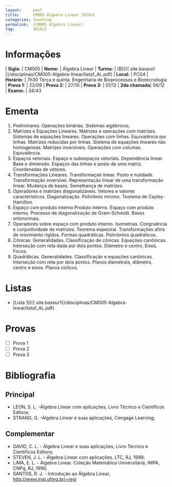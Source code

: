 ```yaml
---
layout:     post
title:      CM005 Álgebra Linear 2016s2
categories: teaching
permalink:  /CM005 Algebra Linear/
tag:        2016s2
---
```


# Informações

  | **Sigla:**   | CM005
  | **Nome:**    | Álgebra Linear 
  | **Turma:**   | [B]({{ site.baseurl }}/disciplinas/CM005-Algebra-linear/lista1_AL.pdf)
  | **Local:**   | PC04
  | **Horário:** | 7h30 Terça e quinta. Engenharia de Bioprocessos e Biotecnologia
  | **Prova 1:** | 22/09
  | **Prova 2:** | 27/10
  | **Prova 3:** | 01/12
  | **2da chamada**| 06/12
  | **Exame:**   | 34/43

# Ementa
 
 1. Preliminares. Operações binárias. Sistemas algébricos;
 2. Matrizes e Equações Lineares. Matrizes e operações com matrizes. 
    Sistemas de equações lineares. Operações com linhas. Equivalência por linhas. Matrizes reducidas por
    linhas. Sistema de equações lineares não homogeneas. Matrizes inversíveis. Operações
    com columas. Equivalência.
 3. Espaços vetoriais. Espaço e subespaços vetoriais. Dependência linear. Base e dimensão.
   Espaços das linhas e posto de uma matriz. Coordenadas de vetores.
 4. Transformações Lineares. Transformaçaõ linear. Posto e nulidade. Transformação
   inversível. Representação linear de uma transformação linear. Mudança de bases. Semelhança de matrizes.
 5. Operadores e matrizes diagonalizáveis. Vetores e valores característicos. 
   Diagonalização. Polinômio mínimo. Teorema de Cayley-Hamilton.
 6. Espaço com produto interno Produto interno. Espaço com produto interno. Processo
   de diagonalização de Gram-Schmidt. Bases ortonormais.
 7. Operadores sobre espaço com produto interno. Isometrias. 
   Congruência e conjuntividade de matrizes. Teorema espectral. Transformações afins de movimento rígidos.
   Formas quadráticas. Polinômios quadráticos.
 8. Cônicas. Generalidades. Classificação de cônicas. Equações canônicas. 
   Interseção com reta dada por dois pontos. Diâmetro e centro. Eixos. Focos.
 9. Quadrâticas. Generalidades. Classificação e equações canônicas. Interseção com reta
   por dois pontos. Planos diametrais, diâmetro, centro e eixos. Planos cíclicos.

# Listas

  - [Lista 1]({{ site.baseur1}}/disciplinas/CM005-Algebra-linear/lista1_AL.pdf)

# Provas

  - [ ] Prova 1
  - [ ] Prova 2 
  - [ ] Prova 3 
 
# Bibliografia

## Principal
 
- LEON, S. L. -Álgebra Linear com aplicações, Livro Técnico e Científicos Editora;
- STRANG, G. -Álgebra Linear e suas aplicações, Cengage Learning;

## Complementar

- DAVID, C. L. - Álgebra Linear e suas aplicações, Livro Técnico e Científicos Editora;
- STEVEN, J. L. - Álgebra Linear com aplicações. LTC, RJ, 1999;
- LIMA, E. L. - Álgebra Linear. Coleção Matemática Universitária, IMPA, CNPq, RJ, 1996;
- SANTOS, R. J. - Introdução ao Álgebra Linear, http://www.mat.ufmg.br/~regi
